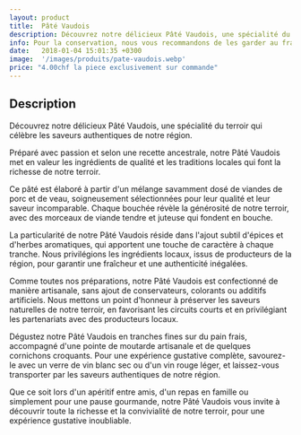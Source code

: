 ```yaml
---
layout: product
title:  Pâté Vaudois
description: Découvrez notre délicieux Pâté Vaudois, une spécialité du terroir qui célèbre les saveurs authentiques de notre région.
info: Pour la conservation, nous vous recommandons de les garder au frais à 4° max.<br/>Après ouverture, elle se conserve environ 5 à 15 jours.
date:   2018-01-04 15:01:35 +0300
image:  '/images/produits/pate-vaudois.webp'
price: "4.00chf la piece exclusivement sur commande"
---
```


## Description

Découvrez notre délicieux Pâté Vaudois, une spécialité du terroir qui célèbre les saveurs authentiques de notre région.

Préparé avec passion et selon une recette ancestrale, notre Pâté Vaudois met en valeur les ingrédients de qualité et les traditions locales qui font la richesse de notre terroir.

Ce pâté est élaboré à partir d'un mélange savamment dosé de viandes de porc et de veau, soigneusement sélectionnées pour leur qualité et leur saveur incomparable. Chaque bouchée révèle la générosité de notre terroir, avec des morceaux de viande tendre et juteuse qui fondent en bouche.

La particularité de notre Pâté Vaudois réside dans l'ajout subtil d'épices et d'herbes aromatiques, qui apportent une touche de caractère à chaque tranche. Nous privilégions les ingrédients locaux, issus de producteurs de la région, pour garantir une fraîcheur et une authenticité inégalées.

Comme toutes nos préparations, notre Pâté Vaudois est confectionné de manière artisanale, sans ajout de conservateurs, colorants ou additifs artificiels. Nous mettons un point d'honneur à préserver les saveurs naturelles de notre terroir, en favorisant les circuits courts et en privilégiant les partenariats avec des producteurs locaux.

Dégustez notre Pâté Vaudois en tranches fines sur du pain frais, accompagné d'une pointe de moutarde artisanale et de quelques cornichons croquants. Pour une expérience gustative complète, savourez-le avec un verre de vin blanc sec ou d'un vin rouge léger, et laissez-vous transporter par les saveurs authentiques de notre région.

Que ce soit lors d'un apéritif entre amis, d'un repas en famille ou simplement pour une pause gourmande, notre Pâté Vaudois vous invite à découvrir toute la richesse et la convivialité de notre terroir, pour une expérience gustative inoubliable.